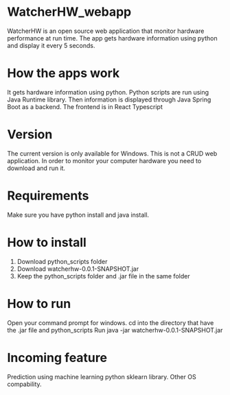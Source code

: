 # WatcherHW_webapp
WatcherHW is an open source web application that monitor hardware performance at run time.
The app gets hardware information using python and display it every 5 seconds.

# How the apps work
It gets hardware information using python. 
Python scripts are run using Java Runtime library.
Then information is displayed through Java Spring Boot as a backend.
The frontend is in React Typescript

# Version
The current version is only available for Windows.
This is not a CRUD web application. In order to monitor your computer hardware you need to download and run it.

# Requirements
Make sure you have python install and java install.

# How to install
1. Download python_scripts folder
2. Download watcherhw-0.0.1-SNAPSHOT.jar
3. Keep the python_scripts folder and .jar file in the same folder

# How to run
Open your command prompt for windows.
cd into the directory that have the .jar file and python_scripts
Run
java -jar watcherhw-0.0.1-SNAPSHOT.jar

# Incoming feature
Prediction using machine learning python sklearn library.
Other OS compability.